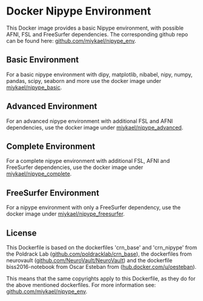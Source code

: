 # Docker Nipype Environment

This Docker image provides a basic Nipype environment, with possible AFNI, FSL and FreeSurfer dependencies. The corresponding github repo can be found here: [github.com/miykael/nipype_env](https://github.com/miykael/nipype_env).

## Basic Environment

For a basic nipype environment with dipy, matplotlib, nibabel, nipy, numpy, pandas, scipy, seaborn and more use the docker image under [miykael/nipype_basic](https://hub.docker.com/r/miykael/nipype_basic/).

## Advanced Environment

For an advanced nipype environment with additional FSL and AFNI dependencies, use the docker image under [miykael/nipype_advanced](https://hub.docker.com/r/miykael/nipype_advanced/).

## Complete Environment

For a complete nipype environment with additional FSL, AFNI and FreeSurfer dependencies, use the docker image under [miykael/nipype_complete](https://hub.docker.com/r/miykael/nipype_complete/).

## FreeSurfer Environment

For a nipype environment with only a FreeSurfer dependency, use the docker image under [miykael/nipype_freesurfer](https://hub.docker.com/r/miykael/nipype_freesurfer/).

## License

This Dockerfile is based on the dockerfiles 'crn_base' and 'crn_nipype' from the Poldrack Lab ([github.com/poldracklab/crn_base](https://github.com/poldracklab/crn_base)), the dockerfiles from neurovault ([github.com/NeuroVault/NeuroVault](https://github.com/NeuroVault/NeuroVault)) and the dockerfile biss2016-notebook from Oscar Esteban from ([hub.docker.com/u/oesteban](https://hub.docker.com/u/oesteban)).

This means that the same copyrights apply to this Dockerfile, as they do for the above mentioned dockerfiles. For more information see: [github.com/miykael/nipype_env](https://github.com/miykael/nipype_env).
